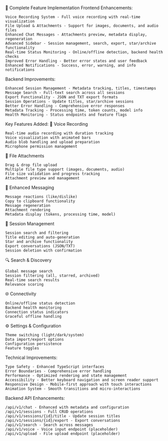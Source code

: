🚀 Complete Feature Implementation
Frontend Enhancements:

    Voice Recording System - Full voice recording with real-time visualization
    File Upload & Attachments - Support for images, documents, and audio files
    Enhanced Chat Messages - Attachments preview, metadata display, regeneration
    Advanced Sidebar - Session management, search, export, star/archive functionality
    Real-time Status Monitoring - Online/offline detection, backend health checks
    Improved Error Handling - Better error states and user feedback
    Enhanced Notifications - Success, error, warning, and info notifications

Backend Improvements:

    Enhanced Session Management - Metadata tracking, titles, timestamps
    Message Search - Full-text search across all sessions
    Export Functionality - JSON and TXT export formats
    Session Operations - Update titles, star/archive sessions
    Better Error Handling - Comprehensive error responses
    Metadata Tracking - Processing time, token counts, model info
    Health Monitoring - Status endpoints and feature flags

Key Features Added:
🎤 Voice Recording

    Real-time audio recording with duration tracking
    Voice visualization with animated bars
    Audio blob handling and upload preparation
    Microphone permission management

📎 File Attachments

    Drag & drop file upload
    Multiple file type support (images, documents, audio)
    File size validation and progress tracking
    Attachment preview and management

💬 Enhanced Messaging

    Message reactions (like/dislike)
    Copy to clipboard functionality
    Message regeneration
    Attachment rendering
    Metadata display (tokens, processing time, model)

📱 Session Management

    Session search and filtering
    Title editing and auto-generation
    Star and archive functionality
    Export conversations (JSON/TXT)
    Session deletion with confirmation

🔍 Search & Discovery

    Global message search
    Session filtering (all, starred, archived)
    Real-time search results
    Relevance scoring

🌐 Connectivity

    Online/offline status detection
    Backend health monitoring
    Connection status indicators
    Graceful offline handling

⚙️ Settings & Configuration

    Theme switching (light/dark/system)
    Data import/export options
    Configuration persistence
    Feature toggles

Technical Improvements:

    Type Safety - Enhanced TypeScript interfaces
    Error Boundaries - Comprehensive error handling
    Performance - Optimized rendering and state management
    Accessibility - Better keyboard navigation and screen reader support
    Responsive Design - Mobile-first approach with touch interactions
    Animation System - Smooth transitions and micro-interactions

Backend API Enhancements:

    /api/v1/chat - Enhanced with metadata and configuration
    /api/v1/sessions - Full CRUD operations
    /api/v1/sessions/{id}/title - Update session titles
    /api/v1/sessions/{id}/export - Export conversations
    /api/v1/search - Search across messages
    /api/v1/voice - Voice input endpoint (placeholder)
    /api/v1/upload - File upload endpoint (placeholder)
